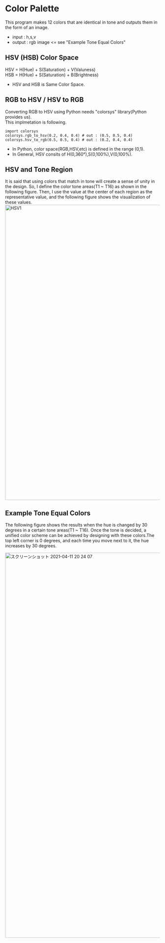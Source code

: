# Color Palette
This program makes 12 colors that are identical in tone and outputs them in the form of an image.  
* input : h,s,v  
* output : rgb image <= see "Example Tone Equal Colors"


## HSV (HSB) Color Space
HSV = H(Hue) + S(Saturation) + V(Valuness)  
HSB = H(Hue) + S(Saturation) + B(Brightness)
* HSV and HSB is Same Color Space.  

## RGB to HSV / HSV to RGB
Converting RGB to HSV using Python needs "colorsys" library(Python provides us).  
This implmetation is following.  

```
import colorsys
colorsys.rgb_to_hsv(0.2, 0.4, 0.4) # out : (0.5, 0.5, 0.4)
colorsys.hsv_to_rgb(0.5, 0.5, 0.4) # out : (0.2, 0.4, 0.4)
```

* In Python, color space(RGB,HSV,etc) is defined in the range (0,1).  
* In General, HSV consits of H(0,360°),S(0,100%),V(0,100%).  

## HSV and Tone Region
It is said that using colors that match in tone will create a sense of unity in the design. So, I define the color tone areas(T1 ~ T16) as shown in the following figure. Then, I use the value at the center of each region as the representative value, and the following figure shows the visualization of these values.  
<img width="960" alt="HSV1" src="https://user-images.githubusercontent.com/27540739/114301744-12589580-9b01-11eb-90ad-993385fcfdaf.png">


## Example Tone Equal Colors
The following figure shows the results when the hue is changed by 30 degrees in a certain tone areas(T1 ~ T16). Once the tone is decided, a unified color scheme can be achieved by designing with these colors.The top left corner is 0 degrees, and each time you move next to it, the hue increases by 30 degrees.

<img width="1252" alt="スクリーンショット 2021-04-11 20 24 07" src="https://user-images.githubusercontent.com/27540739/114302421-e4c11b80-9b03-11eb-99d2-6dd2a43e364d.png">

